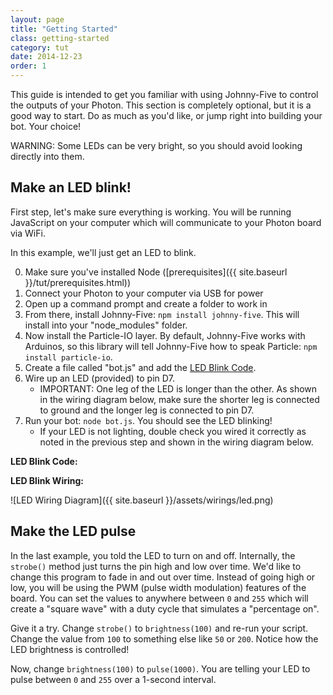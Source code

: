 ```yaml
---
layout: page
title: "Getting Started"
class: getting-started
category: tut
date: 2014-12-23
order: 1
---
```


This guide is intended to get you familiar with using Johnny-Five to control the outputs of your Photon.  This section is completely optional, but it is a good way to start.  Do as much as you'd like, or jump right into building your bot.  Your choice!

WARNING: Some LEDs can be very bright, so you should avoid looking directly into them.

## Make an LED blink!
First step, let's make sure everything is working.  You will be running JavaScript on your computer which will communicate to your Photon board via WiFi.

In this example, we'll just get an LED to blink.

0. Make sure you've installed Node ([prerequisites]({{ site.baseurl }}/tut/prerequisites.html)) 
0. Connect your Photon to your computer via USB for power
0. Open up a command prompt and create a folder to work in
0. From there, install Johnny-Five: `npm install johnny-five`.  This will install into your "node_modules" folder.
0. Now install the Particle-IO layer.  By default, Johnny-Five works with Arduinos, so this library will tell Johnny-Five how to speak Particle: `npm install particle-io`.
0. Create a file called "bot.js" and add the [LED Blink Code](#ledblink).
0. Wire up an LED (provided) to pin D7.
    - IMPORTANT: One leg of the LED is longer than the other. As shown in the wiring diagram below, make sure the shorter leg is connected to ground and the longer leg is connected to pin D7.
0. Run your bot: `node bot.js`.  You should see the LED blinking!
    - If your LED is not lighting, double check you wired it correctly as noted in the previous step and shown in the wiring diagram below.

<a name="ledblink"></a>
**LED Blink Code:**

<script src="http://gist-it.appspot.com/github/CareEvolution/nodebots-unleashed-codemash-docs/blob/master/examples/strobe.js"></script>

**LED Blink Wiring:**

![LED Wiring Diagram]({{ site.baseurl }}/assets/wirings/led.png)

## Make the LED pulse
In the last example, you told the LED to turn on and off.  Internally, the `strobe()` method just turns the pin high and low over time.  We'd like to change this program to fade in and out over time.  Instead of going high or low, you will be using the PWM (pulse width modulation) features of the board.  You can set the values to anywhere between `0` and `255` which will create a "square wave" with a duty cycle that simulates a "percentage on".  

Give it a try.  Change `strobe()` to `brightness(100)` and re-run your script.  Change the value from `100` to something else like `50` or `200`.  Notice how the LED brightness is controlled!

Now, change `brightness(100)` to `pulse(1000)`.  You are telling your LED to pulse between `0` and `255` over a 1-second interval.


